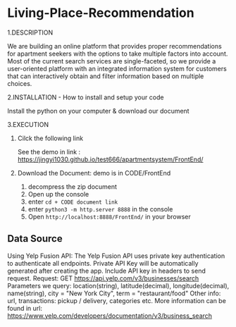 # Living-Place-Recommendation

1.DESCRIPTION

We are building an online platform that provides proper recommendations for apartment seekers with the options to take multiple factors into account. Most of the current search services are single-faceted, so we provide a user-oriented platform with an integrated information system for customers that can interactively obtain and filter information based on multiple choices.

2.INSTALLATION - How to install and setup your code

Install the python on your computer & download our document

3.EXECUTION

  1. Cilck the following link 

      See the demo in link : https://jingyi1030.github.io/test666/apartmentsystem/FrontEnd/

  2. Download the Document:
      demo is in CODE/FrontEnd
        1. decompress the zip document
        2. Open up the console
        3. enter `cd + CODE document link`
        4. enter `python3 -m http.server 8888` in the console
        5. Open `http://localhost:8888/FrontEnd/` in your browser

## Data Source
Using Yelp Fusion API:
The Yelp Fusion API uses private key authentication to authenticate all endpoints. Private API Key will be automatically generated after creating  the app. Include API key in headers to send request. 
Request: GET https://api.yelp.com/v3/businesses/search
Parameters we query: location(string), latitude(decimal), longitude(decimal), name(string), city = "New York City", term = "restaurant/food"
Other info: url, transactions: pickup / delivery, categories etc.
More information can be found in url: https://www.yelp.com/developers/documentation/v3/business_search


